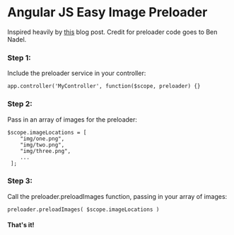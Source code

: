 # Angular JS Easy Image Preloader

Inspired heavily by [this] blog post. Credit for preloader code goes to Ben Nadel.

### Step 1: 

Include the preloader service in your controller:

    app.controller('MyController', function($scope, preloader) {}

### Step 2:

Pass in an array of images for the preloader:

    $scope.imageLocations = [
        "img/one.png",
        "img/two.png",  
        "img/three.png",  
        ...               
     ];

### Step 3:

Call the preloader.preloadImages function, passing in your array of images:
    
    preloader.preloadImages( $scope.imageLocations )

#### That's it!

[this]: http://www.bennadel.com/blog/2597-preloading-images-in-angularjs-with-promises.htm